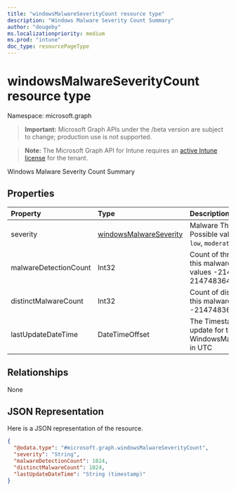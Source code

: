 ```yaml
---
title: "windowsMalwareSeverityCount resource type"
description: "Windows Malware Severity Count Summary"
author: "dougeby"
ms.localizationpriority: medium
ms.prod: "intune"
doc_type: resourcePageType
---
```


# windowsMalwareSeverityCount resource type

Namespace: microsoft.graph

> **Important:** Microsoft Graph APIs under the /beta version are subject to change; production use is not supported.

> **Note:** The Microsoft Graph API for Intune requires an [active Intune license](https://go.microsoft.com/fwlink/?linkid=839381) for the tenant.

Windows Malware Severity Count Summary

## Properties
|Property|Type|Description|
|:---|:---|:---|
|severity|[windowsMalwareSeverity](../resources/intune-devices-windowsmalwareseverity.md)|Malware Threat Severity. Possible values are: `unknown`, `low`, `moderate`, `high`, `severe`.|
|malwareDetectionCount|Int32|Count of threats detections for this malware severity. Valid values -2147483648 to 2147483647|
|distinctMalwareCount|Int32|Count of distinct malwares for this malware State. Valid values -2147483648 to 2147483647|
|lastUpdateDateTime|DateTimeOffset|The Timestamp of the last update for the WindowsMalwareSeverityCount in UTC|

## Relationships
None

## JSON Representation
Here is a JSON representation of the resource.
<!-- {
  "blockType": "resource",
  "@odata.type": "microsoft.graph.windowsMalwareSeverityCount"
}
-->
``` json
{
  "@odata.type": "#microsoft.graph.windowsMalwareSeverityCount",
  "severity": "String",
  "malwareDetectionCount": 1024,
  "distinctMalwareCount": 1024,
  "lastUpdateDateTime": "String (timestamp)"
}
```



